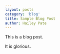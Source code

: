 ```yaml
---
layout: posts
category: 'blog'
title: Sample Blog Post
author: Hailey Pate
---
```


This is a blog post.

It is glorious.